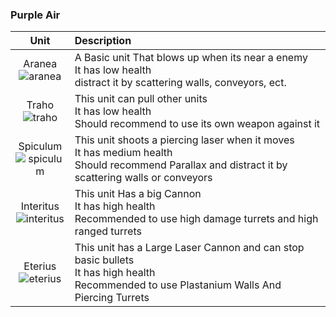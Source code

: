 
### Purple Air
| **Unit** | **Description** |
|:---:|:---|
| Aranea<br /> ![aranea](https://github.com/Zeniku/HeavyMachinery-Wiki/blob/master/images/units/aranea-full.png) | A Basic unit That blows up when its near a enemy<br /> It has low health<br /> distract it by scattering walls, conveyors, ect.|
| Traho<br /> ![traho](https://github.com/Zeniku/HeavyMachinery-Wiki/blob/master/images/units/traho-full.png)| This unit can pull other units<br /> It has low health<br />Should recommend to use its own weapon against it|
| Spiculum <br /> ![spiculum](https://github.com/Zeniku/HeavyMachinery-Wiki/blob/master/images/units/spiculum-full.png) | This unit shoots a piercing laser when it moves <br /> It has medium health<br />Should recommend Parallax and distract it by scattering walls or conveyors|
| Interitus <br /> ![interitus](https://github.com/Zeniku/HeavyMachinery-Wiki/blob/master/images/units/interitus-full.png)| This unit Has a big Cannon <br /> It has high health <br /> Recommended to use high damage turrets and high ranged turrets|
| Eterius <br /> ![eterius](https://github.com/Zeniku/HeavyMachinery-Wiki/blob/master/images/units/eterius-full.png)| This unit has a Large Laser Cannon and can stop basic bullets <br /> It has high health <br /> Recommended to use Plastanium Walls And Piercing Turrets|